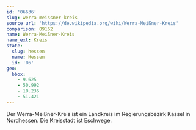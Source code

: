```yaml
---
id: '06636'
slug: werra-meissner-kreis
source_url: 'https://de.wikipedia.org/wiki/Werra-Meißner-Kreis'
comparison: 09162
name: Werra-Meißner-Kreis
name_ext: Kreis
state:
  slug: hessen
  name: Hessen
  id: '06'
geo:
  bbox:
    - 9.625
    - 50.992
    - 10.236
    - 51.421
---
```


Der Werra-Meißner-Kreis ist ein Landkreis im Regierungsbezirk Kassel in Nordhessen. Die Kreisstadt ist Eschwege.

